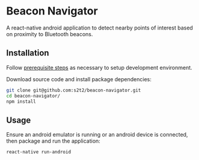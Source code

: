 # Beacon Navigator

A react-native android application
 to detect nearby points of interest
 based on proximity to Bluetooth beacons.

## Installation

Follow [prerequisite steps](http://data-creative.info/process-documentation/2016/07/22/react-native-android-dev-env-setup-from-scratch/) as necessary to setup development environment.

Download source code and install package dependencies:

```` sh
git clone git@github.com:s2t2/beacon-navigator.git
cd beacon-navigator/
npm install
````

## Usage

Ensure an android emulator is running or an android device is connected, then package and run the application:

```` sh
react-native run-android
````
